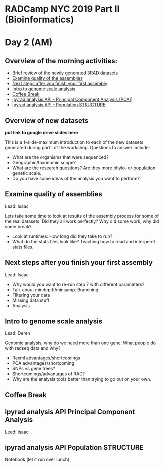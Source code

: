 # RADCamp NYC 2019 Part II (Bioinformatics)
# Day 2 (AM)

## Overview of the morning activities:
* [Brief review of the newly generated 3RAD datasets](#overview-of-new-datasets)
* [Examine quality of the assemblies](#examine-quality-of-assemblies)
* [Next steps after you finish your first assembly](#next-steps-after-you-finish-your-first-assembly)
* [Intro to genome scale analysis](#intro-to-genome-scale-analysis)
* [Coffee Break](#coffee-break)
* [ipyrad analysis API - Principal Component Analysis (PCA)](#ipyrad-analysis-api-principal-component-analysis))
* [ipyrad analysis API - Population STRUCTURE](#ipyrad-analysis-api-Population-structure)

## Overview of new datasets
**put link to google drive slides here**

This is a 1-slide-maximum introduction to each of the new datasets generated
during part I of the workshop. Questions to answer include:
* What are the organisms that were sequenced?
* Geographic/taxonomic scope?
* What are the research questions? Are they more phylo- or population genetic scale.
* Do you have some ideas of the analysis you want to perform?`

## Examine quality of assemblies
Lead: Isaac

Lets take some time to look at results of the assembly process for some of the
real datasets. Did they all work perfectly? Why did some work, why did some
break?
* Look at runtimes: How long did they take to run?
* What do the stats files look like? Teaching how to read and interperet stats files. 

## Next steps after you finish your first assembly
Lead: Isaac

* Why would you want to re-run step 7 with different parameters?
* Talk about mindepth/minsamp. Branching.
* Filtering your data
* Missing data stuff
* Analysis

## Intro to genome scale analysis
Lead: Deren

Genomic analysis, why do we need more than one gene. What people do with radseq
data and why?
* Raxml advantages/shortcomings
* PCA advantages/shortcoming
* SNPs vs gene trees?
* Shortcomings/advantages of RAD?
* Why are the analysis tools better than trying to go out on your own.

## Coffee Break

## ipyrad analysis API Principal Component Analysis
Lead: Isaac


## ipyrad analysis API Population STRUCTURE


Notebook (let it run over lunch)


